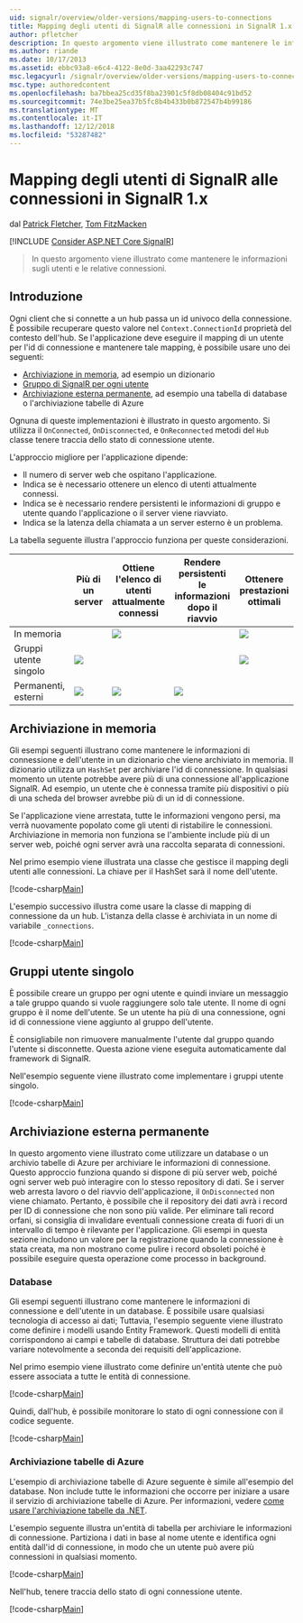 ```yaml
---
uid: signalr/overview/older-versions/mapping-users-to-connections
title: Mapping degli utenti di SignalR alle connessioni in SignalR 1.x | Microsoft Docs
author: pfletcher
description: In questo argomento viene illustrato come mantenere le informazioni sugli utenti e le relative connessioni.
ms.author: riande
ms.date: 10/17/2013
ms.assetid: ebbc93a8-e6c4-4122-8e0d-3aa42293c747
msc.legacyurl: /signalr/overview/older-versions/mapping-users-to-connections
msc.type: authoredcontent
ms.openlocfilehash: ba7bbea25cd35f8ba23901c5f8db08404c91bd52
ms.sourcegitcommit: 74e3be25ea37b5fc8b4b433b0b872547b4b99186
ms.translationtype: MT
ms.contentlocale: it-IT
ms.lasthandoff: 12/12/2018
ms.locfileid: "53287482"
---
```

<a name="mapping-signalr-users-to-connections-in-signalr-1x"></a>Mapping degli utenti di SignalR alle connessioni in SignalR 1.x
====================
dal [Patrick Fletcher](https://github.com/pfletcher), [Tom FitzMacken](https://github.com/tfitzmac)

[!INCLUDE [Consider ASP.NET Core SignalR](~/includes/signalr/signalr-version-disambiguation.md)]

> In questo argomento viene illustrato come mantenere le informazioni sugli utenti e le relative connessioni.


## <a name="introduction"></a>Introduzione

Ogni client che si connette a un hub passa un id univoco della connessione. È possibile recuperare questo valore nel `Context.ConnectionId` proprietà del contesto dell'hub. Se l'applicazione deve eseguire il mapping di un utente per l'id di connessione e mantenere tale mapping, è possibile usare uno dei seguenti:

- [Archiviazione in memoria](#inmemory), ad esempio un dizionario
- [Gruppo di SignalR per ogni utente](#groups)
- [Archiviazione esterna permanente](#database), ad esempio una tabella di database o l'archiviazione tabelle di Azure

Ognuna di queste implementazioni è illustrato in questo argomento. Si utilizza il `OnConnected`, `OnDisconnected`, e `OnReconnected` metodi del `Hub` classe tenere traccia dello stato di connessione utente.

L'approccio migliore per l'applicazione dipende:

- Il numero di server web che ospitano l'applicazione.
- Indica se è necessario ottenere un elenco di utenti attualmente connessi.
- Indica se è necessario rendere persistenti le informazioni di gruppo e utente quando l'applicazione o il server viene riavviato.
- Indica se la latenza della chiamata a un server esterno è un problema.

La tabella seguente illustra l'approccio funziona per queste considerazioni.

|  | Più di un server | Ottiene l'elenco di utenti attualmente connessi | Rendere persistenti le informazioni dopo il riavvio | Ottenere prestazioni ottimali |
| --- | --- | --- | --- | --- |
| In memoria |  | ![](mapping-users-to-connections/_static/image1.png) |  | ![](mapping-users-to-connections/_static/image2.png) |
| Gruppi utente singolo | ![](mapping-users-to-connections/_static/image3.png) |  |  | ![](mapping-users-to-connections/_static/image4.png) |
| Permanenti, esterni | ![](mapping-users-to-connections/_static/image5.png) | ![](mapping-users-to-connections/_static/image6.png) | ![](mapping-users-to-connections/_static/image7.png) |  |

<a id="inmemory"></a>

## <a name="in-memory-storage"></a>Archiviazione in memoria

Gli esempi seguenti illustrano come mantenere le informazioni di connessione e dell'utente in un dizionario che viene archiviato in memoria. Il dizionario utilizza un `HashSet` per archiviare l'id di connessione. In qualsiasi momento un utente potrebbe avere più di una connessione all'applicazione SignalR. Ad esempio, un utente che è connessa tramite più dispositivi o più di una scheda del browser avrebbe più di un id di connessione.

Se l'applicazione viene arrestata, tutte le informazioni vengono persi, ma verrà nuovamente popolato come gli utenti di ristabilire le connessioni. Archiviazione in memoria non funziona se l'ambiente include più di un server web, poiché ogni server avrà una raccolta separata di connessioni.

Nel primo esempio viene illustrata una classe che gestisce il mapping degli utenti alle connessioni. La chiave per il HashSet sarà il nome dell'utente.

[!code-csharp[Main](mapping-users-to-connections/samples/sample1.cs)]

L'esempio successivo illustra come usare la classe di mapping di connessione da un hub. L'istanza della classe è archiviata in un nome di variabile `_connections`.

[!code-csharp[Main](mapping-users-to-connections/samples/sample2.cs)]

<a id="groups"></a>

## <a name="single-user-groups"></a>Gruppi utente singolo

È possibile creare un gruppo per ogni utente e quindi inviare un messaggio a tale gruppo quando si vuole raggiungere solo tale utente. Il nome di ogni gruppo è il nome dell'utente. Se un utente ha più di una connessione, ogni id di connessione viene aggiunto al gruppo dell'utente.

È consigliabile non rimuovere manualmente l'utente dal gruppo quando l'utente si disconnette. Questa azione viene eseguita automaticamente dal framework di SignalR.

Nell'esempio seguente viene illustrato come implementare i gruppi utente singolo.

[!code-csharp[Main](mapping-users-to-connections/samples/sample3.cs)]

<a id="database"></a>

## <a name="permanent-external-storage"></a>Archiviazione esterna permanente

In questo argomento viene illustrato come utilizzare un database o un archivio tabelle di Azure per archiviare le informazioni di connessione. Questo approccio funziona quando si dispone di più server web, poiché ogni server web può interagire con lo stesso repository di dati. Se i server web arresta lavoro o del riavvio dell'applicazione, il `OnDisconnected` non viene chiamato. Pertanto, è possibile che il repository dei dati avrà i record per ID di connessione che non sono più valide. Per eliminare tali record orfani, si consiglia di invalidare eventuali connessione creata di fuori di un intervallo di tempo è rilevante per l'applicazione. Gli esempi in questa sezione includono un valore per la registrazione quando la connessione è stata creata, ma non mostrano come pulire i record obsoleti poiché è possibile eseguire questa operazione come processo in background.

### <a name="database"></a>Database

Gli esempi seguenti illustrano come mantenere le informazioni di connessione e dell'utente in un database. È possibile usare qualsiasi tecnologia di accesso ai dati; Tuttavia, l'esempio seguente viene illustrato come definire i modelli usando Entity Framework. Questi modelli di entità corrispondono ai campi e tabelle di database. Struttura dei dati potrebbe variare notevolmente a seconda dei requisiti dell'applicazione.

Nel primo esempio viene illustrato come definire un'entità utente che può essere associata a tutte le entità di connessione.

[!code-csharp[Main](mapping-users-to-connections/samples/sample4.cs)]

Quindi, dall'hub, è possibile monitorare lo stato di ogni connessione con il codice seguente.

[!code-csharp[Main](mapping-users-to-connections/samples/sample5.cs)]

### <a name="azure-table-storage"></a>Archiviazione tabelle di Azure

L'esempio di archiviazione tabelle di Azure seguente è simile all'esempio del database. Non include tutte le informazioni che occorre per iniziare a usare il servizio di archiviazione tabelle di Azure. Per informazioni, vedere [come usare l'archiviazione tabelle da .NET](https://azure.microsoft.com/documentation/articles/storage-dotnet-how-to-use-tables/).

L'esempio seguente illustra un'entità di tabella per archiviare le informazioni di connessione. Partiziona i dati in base al nome utente e identifica ogni entità dall'id di connessione, in modo che un utente può avere più connessioni in qualsiasi momento.

[!code-csharp[Main](mapping-users-to-connections/samples/sample6.cs)]

Nell'hub, tenere traccia dello stato di ogni connessione utente.

[!code-csharp[Main](mapping-users-to-connections/samples/sample7.cs)]
